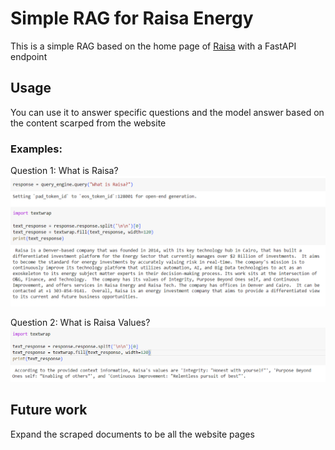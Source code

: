 # Simple RAG for Raisa Energy

This is a simple RAG based on the home page of [Raisa](https://www.raisa.com/) with a FastAPI endpoint

## Usage 

You can use it to answer specific questions and the model answer based on the content scarped from the website

### Examples:
Question 1: What is Raisa?
![alt text](imgs/image.png)

Question 2: What is Raisa Values?
![what is raisa values?](<imgs/Screenshot 2024-05-20 235832.png>)

## Future work

Expand the scraped documents to be all the website pages